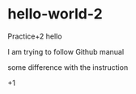 # hello-world-2
Practice+2
hello

I am trying to follow Github manual

some difference with the instruction

+1
